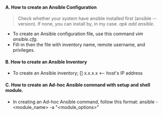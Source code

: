 #### A. How to create an Ansible Configuration  

> Check whether your system have ansible installed first (ansible --version).
> If none, you can install by, in my case. _apk add ansible_. 

- To create an Ansible configuration file, use this command _vim ansible.cfg_.  
- Fill-in then the  file with inventory name, remote username, and privileges.  

#### B. How to create an Ansible Inventory
- To create an Ansible inventory;
	[<GROUPNAME>]
	x.x.x.x <-- host's IP address

#### C. How to create an Ad-hoc Ansible command with setup and shell module.  
- In creating an Ad-hoc Ansible command, follow this format:
	ansible <groupname> -<module_name> -a "<module_options>"


	
